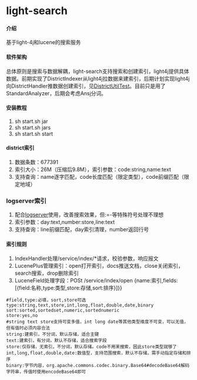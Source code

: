 # light-search

#### 介绍
基于light-4j和lucene的搜索服务

#### 软件架构
总体原则是搜索与数据解耦，light-search支持搜索和创建索引，light4j提供具体数据。前期实现了DistrictIndexer从light4j拉数据来建索引，后期计划实现light4j向DistrictHandler推数据创建索引，见[DistrictUtilTest](https://gitee.com/xlongwei/light4j/blob/master/src/test/java/com/xlongwei/light4j/DistrictUtilTest.java)。目前只是用了StandardAnalyzer，后期会考虑Ansj分词。


#### 安装教程

1.  sh start.sh jar
2.  sh start.sh jars
3.  sh start.sh start

#### district索引

1.  数据条数：677391
2.  索引大小：26M（压缩后9.8M），索引参数：code:string,name:text
3.  支持查询：name逐字匹配，code长度匹配（限定类型），code前缀匹配（限定地域）

### logserver索引

1.  配合[logserver](https://gitee.com/xlongwei/logserver)使用，改善搜索效果，但:=-等特殊符号处理不理想
2.  索引参数：day:text,number:store,line:text
3.  支持查询：line前缀匹配，day索引清理，number返回行号

#### 索引规则

1.  IndexHandler处理/service/index/*请求，校验参数，响应报文
2.  LucenePlus管理索引：open打开索引，docs推送文档，close关闭索引，search搜索，drop删除索引
3.  LuceneField处理字段：POSt /service/index/open {name:索引,fields:[{field:名称,type:类型,store:存储,sort:排序}]}}

```
#field,type:必填，sort,store可选
type:string,text,store,int,long,float,double,date,binary
sort:sorted,sortedset,numeric,sortednumeric
store:yes,no
#string text store支持可变多值，int long date等其他类型维度不可变，可以无值，但有值时必须内容合法
string:建索引，不分词，默认存储，适合主键
text:建索引，有分词，默认不存储，适合搜索字段
store:仅存储，无索引，不分词，默认存储。code不用来搜索，因此store类型就够了
int,long,float,double,date:数值型，支持范围搜索，默认不存储，需手动指定存储和排序
binary:字节内容，org.apache.commons.codec.binary.Base64#decodeBase64解码字符串，传值时使用encodeBase64即可
```



